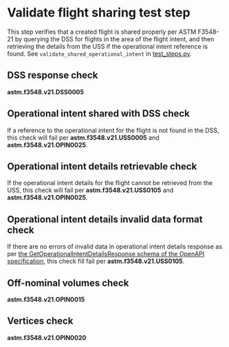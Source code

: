 # Validate flight sharing test step

This step verifies that a created flight is shared properly per ASTM F3548-21 by querying the DSS for flights in the area of the flight intent, and then retrieving the details from the USS if the operational intent reference is found.  See `validate_shared_operational_intent` in [test_steps.py](test_steps.py).

## DSS response check

**astm.f3548.v21.DSS0005**

## Operational intent shared with DSS check

If a reference to the operational intent for the flight is not found in the DSS, this check will fail per **astm.f3548.v21.USS0005** and **astm.f3548.v21.OPIN0025**.

## Operational intent details retrievable check

If the operational intent details for the flight cannot be retrieved from the USS, this check will fail per **astm.f3548.v21.USS0105** and **astm.f3548.v21.OPIN0025**.

## Operational intent details invalid data format check

If there are no errors of invalid data in operational intent details response as per [the GetOperationalIntentDetailsResponse schema of the OpenAPI specification](https://github.com/astm-utm/Protocol/blob/v1.0.0/utm.yaml#L1120), this check fill fail per **astm.f3548.v21.USS0105**.

## Off-nominal volumes check

**astm.f3548.v21.OPIN0015**

## Vertices check

**astm.f3548.v21.OPIN0020**
